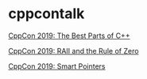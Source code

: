 # cppcontalk

[CppCon 2019: The Best Parts of C++](https://nbviewer.jupyter.org/github/mebusy/cppcontalk/blob/main/pdfs/back_to_basics_the_best_parts_of_cpp__jason_turner__cppcon_2019.pdf)

[CppCon 2019: RAII and the Rule of Zero](https://nbviewer.jupyter.org/github/mebusy/cppcontalk/blob/main/pdfs/back_to_basics_raii_and_the_rule_of_zero__arthur_odwyer__cppcon_2019.pdf)

[CppCon 2019: Smart Pointers](https://nbviewer.jupyter.org/github/mebusy/cppcontalk/blob/main/pdfs/back_to_basics_smart_pointers__arthur_odwyer__cppcon_2019.pdf)



